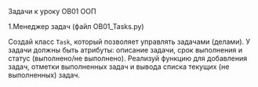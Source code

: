 Задачи к уроку OB01 ООП

1.Менеджер задач (файл OB01_Tasks.py)

Создай класс `Task`, который позволяет управлять задачами (делами). 
У задачи должны быть атрибуты: описание задачи, срок выполнения и статус (выполнено/не выполнено). 
Реализуй функцию для добавления задач, отметки выполненных задач и вывода списка текущих (не выполненных) задач. 
